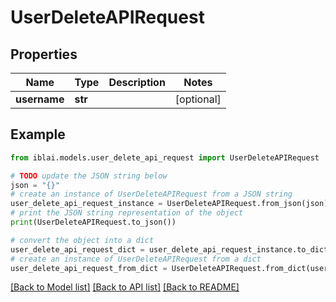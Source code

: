 # UserDeleteAPIRequest


## Properties

Name | Type | Description | Notes
------------ | ------------- | ------------- | -------------
**username** | **str** |  | [optional] 

## Example

```python
from iblai.models.user_delete_api_request import UserDeleteAPIRequest

# TODO update the JSON string below
json = "{}"
# create an instance of UserDeleteAPIRequest from a JSON string
user_delete_api_request_instance = UserDeleteAPIRequest.from_json(json)
# print the JSON string representation of the object
print(UserDeleteAPIRequest.to_json())

# convert the object into a dict
user_delete_api_request_dict = user_delete_api_request_instance.to_dict()
# create an instance of UserDeleteAPIRequest from a dict
user_delete_api_request_from_dict = UserDeleteAPIRequest.from_dict(user_delete_api_request_dict)
```
[[Back to Model list]](../README.md#documentation-for-models) [[Back to API list]](../README.md#documentation-for-api-endpoints) [[Back to README]](../README.md)


